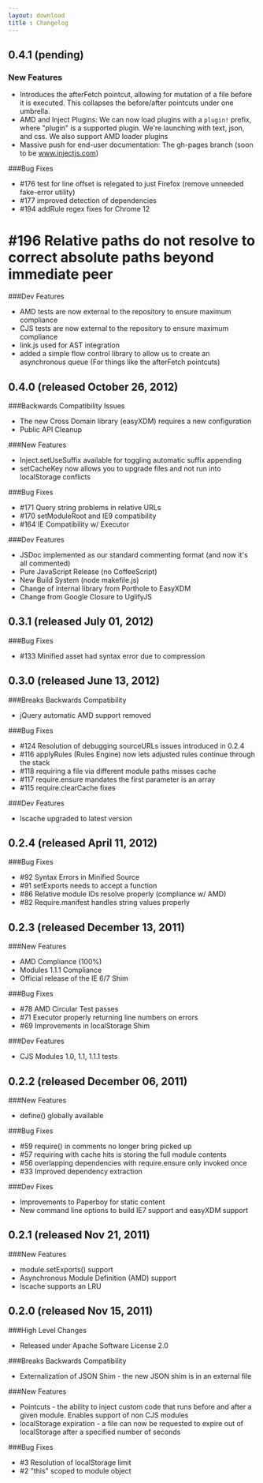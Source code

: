```yaml
---
layout: download
title : Changelog
---
```


## 0.4.1 (pending)

### New Features
* Introduces the afterFetch pointcut, allowing for mutation of a file before it is executed. This collapses the before/after pointcuts under one umbrella.
* AMD and Inject Plugins: We can now load plugins with a `plugin!` prefix, where "plugin" is a supported plugin. We're launching with text, json, and css. We also support AMD loader plugins
* Massive push for end-user documentation: The gh-pages branch (soon to be www.injectjs.com)

###Bug Fixes
* \#176 test for line offset is relegated to just Firefox (remove unneeded fake-error utility)
* \#177 improved detection of dependencies
* \#194 addRule regex fixes for Chrome 12
# \#196 Relative paths do not resolve to correct absolute paths beyond immediate peer

###Dev Features
* AMD tests are now external to the repository to ensure maximum compliance
* CJS tests are now external to the repository to ensure maximum compliance
* link.js used for AST integration
* added a simple flow control library to allow us to create an asynchronous queue (For things like the afterFetch pointcuts)

## 0.4.0 (released October 26, 2012)

###Backwards Compatibility Issues
* The new Cross Domain library (easyXDM) requires a new configuration
* Public API Cleanup

###New Features
* Inject.setUseSuffix available for toggling automatic suffix appending
* setCacheKey now allows you to upgrade files and not run into localStorage conflicts

###Bug Fixes
* \#171 Query string problems in relative URLs  
* \#170 setModuleRoot and IE9 compatibility  
* \#164 IE Compatibility w/ Executor  

###Dev Features
* JSDoc implemented as our standard commenting format (and now it's all commented)
* Pure JavaScript Release (no CoffeeScript)
* New Build System (node makefile.js)
* Change of internal library from Porthole to EasyXDM
* Change from Google Closure to UglifyJS

## 0.3.1 (released July 01, 2012)

###Bug Fixes
* \#133 Minified asset had syntax error due to compression  

## 0.3.0 (released June 13, 2012)

###Breaks Backwards Compatibility
* jQuery automatic AMD support removed

###Bug Fixes
* \#124 Resolution of debugging sourceURLs issues introduced in 0.2.4
* \#116 applyRules (Rules Engine) now lets adjusted rules continue through the stack
* \#118 requiring a file via different module paths misses cache  
* \#117 require.ensure mandates the first parameter is an array  
* \#115 require.clearCache fixes  

###Dev Features
* lscache upgraded to latest version

## 0.2.4 (released April 11, 2012)

###Bug Fixes
* \#92 Syntax Errors in Minified Source  
* \#91 setExports needs to accept a function  
* \#86 Relative module IDs resolve properly (compliance w/ AMD)  
* \#82 Require.manifest handles string values properly  

## 0.2.3 (released December 13, 2011)

###New Features
* AMD Compliance (100%)
* Modules 1.1.1 Compliance
* Official release of the IE 6/7 Shim

###Bug Fixes
* \#78 AMD Circular Test passes  
* \#71 Executor properly returning line numbers on errors  
* \#69 Improvements in localStorage Shim  

###Dev Features
* CJS Modules 1.0, 1.1, 1.1.1 tests

## 0.2.2 (released December 06, 2011)

###New Features
* define() globally available

###Bug Fixes
* \#59 require() in comments no longer bring picked up  
* \#57 requiring with cache hits is storing the full module contents  
* \#56 overlapping dependencies with require.ensure only invoked once  
* \#33 Improved dependency extraction  

###Dev Fixes
* Improvements to Paperboy for static content
* New command line options to build IE7 support and easyXDM support

## 0.2.1 (released Nov 21, 2011)

###New Features
* module.setExports() support
* Asynchronous Module Definition (AMD) support
* lscache supports an LRU

## 0.2.0 (released Nov 15, 2011)

###High Level Changes
* Released under Apache Software License 2.0

###Breaks Backwards Compatibility
* Externalization of JSON Shim - the new JSON shim is in an external file

###New Features
* Pointcuts - the ability to inject custom code that runs before and after a given module. Enables support of non CJS modules
* localStorage expiration - a file can now be requested to expire out of localStorage after a specified number of seconds

###Bug Fixes
* \#3 Resolution of localStorage limit  
* \#2 "this" scoped to module object  